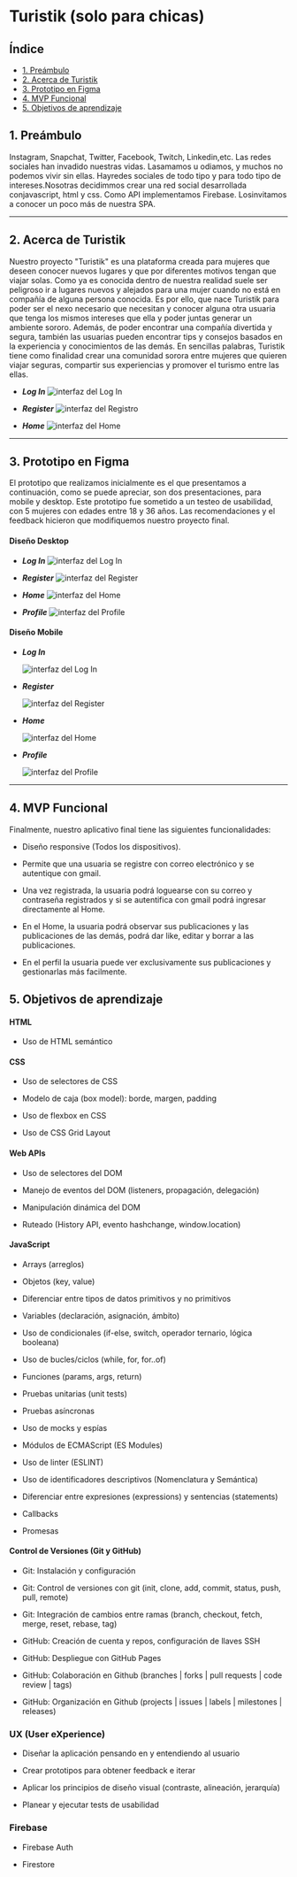 # Turistik (solo para chicas)
## Índice

* [1. Preámbulo](#1-preámbulo)
* [2. Acerca de Turistik](#2-acerca-de-turistik)
* [3. Prototipo en Figma](#3-prototipo-en-figma)
* [4. MVP Funcional](#4-mvp-funcional)
* [5. Objetivos de aprendizaje](#5-objetivos-de-aprendizaje)


## 1. Preámbulo
  Instagram, Snapchat, Twitter, Facebook, Twitch, Linkedin,etc. Las redes sociales han invadido nuestras vidas. Lasamamos u odiamos, y muchos no podemos vivir sin ellas. Hayredes sociales de todo tipo y para todo tipo de intereses.Nosotras decidimmos crear una red social desarrollada conjavascript, html y css. Como API implementamos Firebase. Losinvitamos a conocer un poco más de nuestra SPA.
***

## 2. Acerca de Turistik
  Nuestro proyecto "Turistik" es una plataforma creada para mujeres que deseen conocer nuevos lugares y que por diferentes motivos tengan que viajar solas. Como ya es conocida dentro de nuestra realidad suele ser peligroso ir a lugares nuevos y alejados para una mujer cuando no está en compañía de alguna persona conocida. Es por ello, que nace Turistik para poder ser el nexo necesario que necesitan y conocer alguna otra usuaria que tenga los mismos intereses que ella y poder juntas generar un ambiente sororo. Además, de poder encontrar una compañía divertida y segura, también las usuarias pueden encontrar tips y consejos basados en la experiencia y conocimientos de las demás. En sencillas palabras, Turistik tiene como finalidad crear una comunidad sorora entre mujeres que quieren viajar seguras, compartir sus experiencias y promover el turismo entre las ellas.

 * ***Log In***
![interfaz del Log In](./src/img/imgReadMe/logIn.jpeg)

* ***Register***
![interfaz del Registro](./src/img/imgReadMe/register.jpeg)

* ***Home***
![interfaz del Home](./src/img/imgReadMe/perfil.jpeg)

***

## 3. Prototipo en Figma
  El prototipo que realizamos inicialmente es el que presentamos a continuación, como se puede apreciar, son dos presentaciones, para mobile y desktop. Este prototipo fue sometido a un testeo de usabilidad, con 5 mujeres con edades entre 18 y 36 años. Las recomendaciones y el feedback hicieron que modifiquemos nuestro proyecto final.

#### Diseño Desktop
* ***Log In***
![interfaz del Log In](./src/img/imgReadMe/prototipoDesktopLogIn.PNG)

* ***Register***
![interfaz del Register](./src/img/imgReadMe/prototipoDesktopRegister.PNG)

* ***Home***
![interfaz del Home](./src/img/imgReadMe/prototipoDesktopHome.PNG)

* ***Profile***
![interfaz del Profile](./src/img/imgReadMe/prototipoDesktopProfile.PNG)


#### Diseño Mobile
* ***Log In***

    ![interfaz del Log In](./src/img/imgReadMe/prototipoMobileLogIn.PNG)

* ***Register***

    ![interfaz del Register](./src/img/imgReadMe/prototipoMobileRegister.PNG)

* ***Home***

    ![interfaz del Home](./src/img/imgReadMe/prototipoMobileHome.PNG)

* ***Profile***

    ![interfaz del Profile](./src/img/imgReadMe/prototipoMobilePerfil.PNG)

***

## 4. MVP Funcional
  Finalmente, nuestro aplicativo final tiene las siguientes funcionalidades:

 * Diseño responsive (Todos los dispositivos).

 * Permite que una usuaria se registre con correo electrónico y se autentique con gmail.

 * Una vez registrada, la usuaria podrá loguearse con su correo y contraseña registrados y si se autentifica con gmail podrá ingresar directamente al Home.

 * En el Home, la usuaria podrá observar sus publicaciones y las publicaciones de las demás, podrá dar like, editar y borrar a las publicaciones.

 * En el perfil la usuaria puede ver exclusivamente sus publicaciones y gestionarlas más facilmente.

## 5. Objetivos de aprendizaje

#### HTML

-  Uso de HTML semántico

#### CSS

- Uso de selectores de CSS

- Modelo de caja (box model): borde, margen, padding

- Uso de flexbox en CSS

- Uso de CSS Grid Layout

#### Web APIs

- Uso de selectores del DOM

- Manejo de eventos del DOM (listeners, propagación, delegación)

- Manipulación dinámica del DOM

- Ruteado (History API, evento hashchange, window.location)

#### JavaScript

- Arrays (arreglos)

- Objetos (key, value)

- Diferenciar entre tipos de datos primitivos y no primitivos

- Variables (declaración, asignación, ámbito)

- Uso de condicionales (if-else, switch, operador ternario, lógica booleana)

- Uso de bucles/ciclos (while, for, for..of)

- Funciones (params, args, return)

- Pruebas unitarias (unit tests)

- Pruebas asíncronas

- Uso de mocks y espías

- Módulos de ECMAScript (ES Modules)

- Uso de linter (ESLINT)

- Uso de identificadores descriptivos (Nomenclatura y Semántica)

- Diferenciar entre expresiones (expressions) y sentencias (statements)

- Callbacks

- Promesas

#### Control de Versiones (Git y GitHub)

- Git: Instalación y configuración

- Git: Control de versiones con git (init, clone, add, commit, status, push, pull, remote)

- Git: Integración de cambios entre ramas (branch, checkout, fetch, merge, reset, rebase, tag)

- GitHub: Creación de cuenta y repos, configuración de llaves SSH

- GitHub: Despliegue con GitHub Pages

- GitHub: Colaboración en Github (branches | forks | pull requests | code review | tags)

- GitHub: Organización en Github (projects | issues | labels | milestones | releases)

### UX (User eXperience)

- Diseñar la aplicación pensando en y entendiendo al usuario

- Crear prototipos para obtener feedback e iterar

- Aplicar los principios de diseño visual (contraste, alineación, jerarquía)

- Planear y ejecutar tests de usabilidad

### Firebase

- Firebase Auth

- Firestore